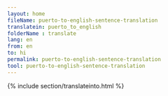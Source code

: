 ```yaml
---
layout: home
fileName: puerto-to-english-sentence-translation
translatein: puerto_to_english
folderName : translate
lang: en
from: en
to: hi
permalink: puerto-to-english-sentence-translation
tool: puerto-to-english-sentence-translation
---
```

{% include section/translateinto.html %}